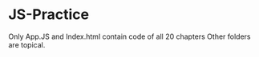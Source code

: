 # JS-Practice

Only App.JS and Index.html contain code of all 20 chapters
Other folders are topical.
